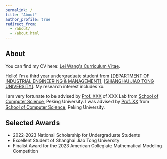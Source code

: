 ```yaml
---
permalink: /
title: "About"
author_profile: true
redirect_from: 
  - /about/
  - /about.html
---
```


About
------
You can find my CV here: [Lei Wang's Curriculum Vitae](../assets/Curriculum_Vitae.pdf).

Hello! I'm a third year undergraduate student from [[DEPARTMENT OF INDUSTRIAL ENGINEERING & MANAGEMENT]](https://ieem.sjtu.edu.cn/), [[SHANGHAI JIAO TONG UNIVERSITY]](https://www.sjtu.edu.cn/). My research interest includes xx.

I am very fortunate to be advised by [Prof. XXX](https://www.XXX.com/) of XXX Lab from [School of Computer Science](https://cs.pku.edu.cn/), Peking University. I was advised by [Prof. XX](https://XXX.pku.edu.cn/) from [School of Computer Science](https://cs.pku.edu.cn/), Peking University.

Selected Awards
------
* 2022-2023 National Scholarship for Undergraduate Students
* Excellent Student of Shanghai Jiao Tong University
* Finalist Award for the 2023 American Collegiate Mathematical Modeling Competition
